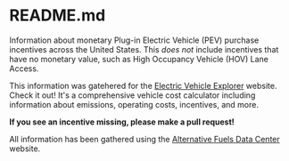 # README.md

Information about monetary Plug-in Electric Vehicle (PEV) purchase incentives across the United States.
This *does not* include incentives that have no monetary value, such as High Occupancy Vehicle (HOV) Lane Access. 

This information was gatehered for the [Electric Vehicle Explorer](https://gis.its.ucdavis.edu/evexplorer2/) website. 
Check it out! It's a comprehensive vehicle cost calculator including information about emissions, operating costs, incentives, and more.

**If you see an incentive missing, please make a pull request!**

All information has been gathered using the [Alternative Fuels Data Center](https://afdc.energy.gov/laws) website.
